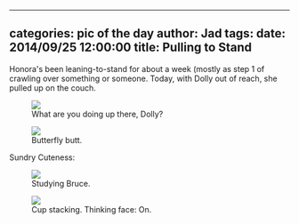 
---
categories: pic of the day
author: Jad
tags: 
date: 2014/09/25 12:00:00
title: Pulling to Stand
---
<p>Honora's been leaning-to-stand for about a week (mostly as step 1 of crawling over something or someone.  Today, with Dolly out of reach, she pulled up on the couch.</p>
<figure>
<img src="/img/2014/09/25/img_20140925_152105796_large.jpg" />
<figcaption>What are you doing up there, Dolly?</figcaption>
</figure>

<figure>
<img src="/img/2014/09/25/img_20140925_152406439_medium.jpg" />
<figcaption>Butterfly butt.</figcaption>
</figure>

<p>Sundry Cuteness:</p>
<figure>
<img src="/img/2014/09/25/img_20140925_151854744_hdr_medium.jpg" />
<figcaption>Studying Bruce.</figcaption>
</figure>


<figure>
<img src="/img/2014/09/25/img_20140925_151048488_hdr_medium.jpg" />
<figcaption>Cup stacking.  Thinking face: On.</figcaption>
</figure>
